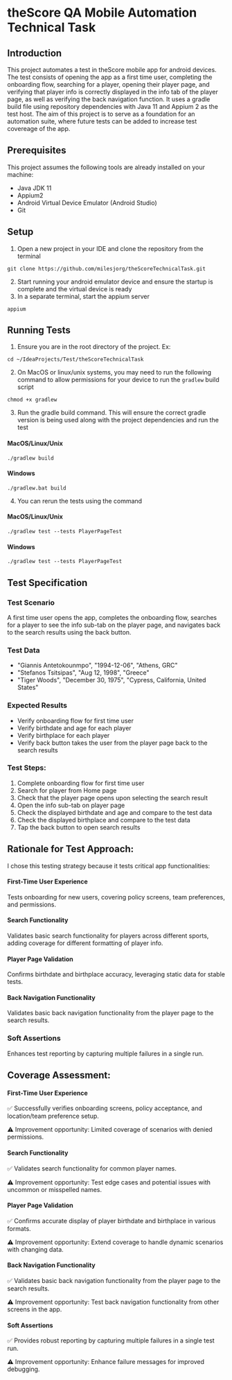 # theScore QA Mobile Automation Technical Task

## Introduction
This project automates a test in theScore mobile app for android devices. The test consists of opening the app as a first time user, completing the onboarding flow, searching for a player, opening their player page, and verifying that player info is correctly displayed in the info tab of the player page, as well as verifying the back navigation function. It uses a gradle build file using repository dependencies with Java 11 and Appium 2 as the test host. The aim of this project is to serve as a foundation for an automation suite, where future tests can be added to increase test covereage of the app.
## Prerequisites
This project assumes the following tools are already installed on your machine:
- Java JDK 11
- Appium2
- Android Virtual Device Emulator (Android Studio)
- Git
## Setup
1. Open a new project in your IDE and clone the repository from the terminal
```
git clone https://github.com/milesjorg/theScoreTechnicalTask.git
```
2. Start running your android emulator device and ensure the startup is complete and the virtual device is ready
3. In a separate terminal, start the appium server
```
appium
```
## Running Tests
1. Ensure you are in the root directory of the project. Ex:
```
cd ~/IdeaProjects/Test/theScoreTechnicalTask
```
2. On MacOS or linux/unix systems, you may need to run the following command to allow permissions for your device to run the `gradlew` build script
```
chmod +x gradlew
```
3. Run the gradle build command. This will ensure the correct gradle version is being used along with the project dependencies and run the test

#### MacOS/Linux/Unix
```
./gradlew build
```
#### Windows
```
./gradlew.bat build
```
4. You can rerun the tests using the command
#### MacOS/Linux/Unix
```
./gradlew test --tests PlayerPageTest
```
#### Windows
```
./gradlew test --tests PlayerPageTest
```

## Test Specification

### Test Scenario
A first time user opens the app, completes the onboarding flow, searches for a player to see the info sub-tab on the player page, and navigates back to the search results using the back button.

### Test Data
- "Giannis Antetokounmpo", "1994-12-06", "Athens, GRC"
- "Stefanos Tsitsipas", "Aug 12, 1998", "Greece"
- "Tiger Woods", "December 30, 1975", "Cypress, California, United States"
  
### Expected Results
- Verify onboarding flow for first time user
- Verify birthdate and age for each player
- Verify birthplace for each player
- Verify back button takes the user from the player page back to the search results

### Test Steps:
1. Complete onboarding flow for first time user
2. Search for player from Home page
3. Check that the player page opens upon selecting the search result
4. Open the info sub-tab on player page
5. Check the displayed birthdate and age and compare to the test data
6. Check the displayed birthplace and compare to the test data
7. Tap the back button to open search results

## Rationale for Test Approach:
I chose this testing strategy because it tests critical app functionalities:

#### First-Time User Experience
Tests onboarding for new users, covering policy screens, team preferences, and permissions.

#### Search Functionality
Validates basic search functionality for players across different sports, adding coverage for different formatting of player info.

#### Player Page Validation
Confirms birthdate and birthplace accuracy, leveraging static data for stable tests.

#### Back Navigation Functionality
Validates basic back navigation functionality from the player page to the search results.

### Soft Assertions
Enhances test reporting by capturing multiple failures in a single run.

## Coverage Assessment:

#### First-Time User Experience
✅ Successfully verifies onboarding screens, policy acceptance, and location/team preference setup.

⚠️ Improvement opportunity: Limited coverage of scenarios with denied permissions.

#### Search Functionality
✅ Validates search functionality for common player names.

⚠️ Improvement opportunity: Test edge cases and potential issues with uncommon or misspelled names.

#### Player Page Validation
✅ Confirms accurate display of player birthdate and birthplace in various formats.

⚠️ Improvement opportunity: Extend coverage to handle dynamic scenarios with changing data.

#### Back Navigation Functionality
✅ Validates basic back navigation functionality from the player page to the search results.

⚠️ Improvement opportunity: Test back navigation functionality from other screens in the app.

#### Soft Assertions
✅ Provides robust reporting by capturing multiple failures in a single test run.

⚠️ Improvement opportunity: Enhance failure messages for improved debugging.
